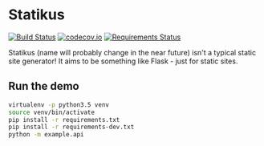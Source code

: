 # Statikus
[![Build Status](https://travis-ci.org/raphiz/statikus.svg?branch=master)](https://travis-ci.org/raphiz/statikus)
[![codecov.io](https://codecov.io/github/raphiz/statikus/coverage.svg?branch=master)](https://codecov.io/github/raphiz/statikus?branch=master)
[![Requirements Status](https://requires.io/github/raphiz/statikus/requirements.svg?branch=master)](https://requires.io/github/raphiz/statikus/requirements/?branch=master)


Statikus (name will probably change in the near future) isn't a typical static site generator!
It aims to be something like Flask - just for static sites.


## Run the demo

```bash
virtualenv -p python3.5 venv
source venv/bin/activate
pip install -r requirements.txt
pip install -r requirements-dev.txt
python -m example.api
```
